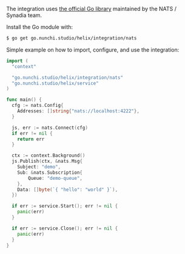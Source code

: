 The integration uses [the official Go library](https://pkg.go.dev/github.com/nats-io/nats.go)
maintained by the NATS / Synadia team.

Install the Go module with:
```sh
$ go get go.nunchi.studio/helix/integration/nats
```

Simple example on how to import, configure, and use the integration:
```go
import (
  "context"

  "go.nunchi.studio/helix/integration/nats"
  "go.nunchi.studio/helix/service"
)

func main() {
  cfg := nats.Config{
    Addresses: []string{"nats://localhost:4222"},
  }

  js, err := nats.Connect(cfg)
  if err != nil {
    return err
  }

  ctx := context.Background()
  js.Publish(ctx, &nats.Msg{
    Subject: "demo",
    Sub: &nats.Subscription{
    	Queue: "demo-queue",
    },
    Data: []byte(`{ "hello": "world" }`),
  })

  if err := service.Start(); err != nil {
    panic(err)
  }

  if err := service.Close(); err != nil {
    panic(err)
  }
}
```

